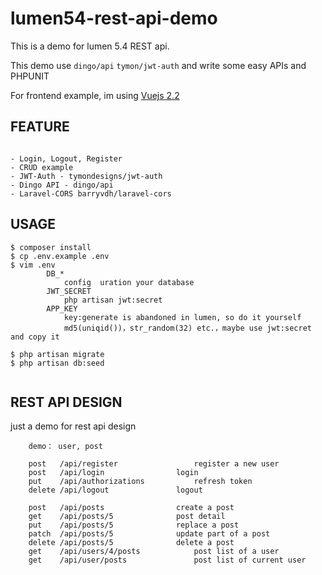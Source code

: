 # lumen54-rest-api-demo

This is a demo for lumen 5.4 REST api. 

This demo use `dingo/api`  `tymon/jwt-auth` and write some easy APIs and PHPUNIT

For frontend example, im using [Vuejs 2.2](https://github.com/chrissetyawan/vuejs2-hybrid/)

## FEATURE

```

- Login, Logout, Register
- CRUD example
- JWT-Auth - tymondesigns/jwt-auth
- Dingo API - dingo/api
- Laravel-CORS barryvdh/laravel-cors

```


## USAGE

```
$ composer install
$ cp .env.example .env
$ vim .env
        DB_*
            config  uration your database
	    JWT_SECRET
            php artisan jwt:secret
	    APP_KEY
            key:generate is abandoned in lumen, so do it yourself
            md5(uniqid())，str_random(32) etc.，maybe use jwt:secret and copy it

$ php artisan migrate
$ php artisan db:seed


```
## REST API DESIGN

just a demo for rest api design

```
    demo： user, post
    
    post   /api/register              	 register a new user
    post   /api/login              	 login
    put    /api/authorizations           refresh token
    delete /api/logout            	 logout
    
    post   /api/posts              	 create a post
    get    /api/posts/5            	 post detail
    put    /api/posts/5            	 replace a post
    patch  /api/posts/5            	 update part of a post
    delete /api/posts/5            	 delete a post
    get    /api/users/4/posts            post list of a user
    get    /api/user/posts               post list of current user
```

